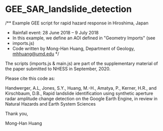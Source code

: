 # GEE_SAR_landslide_detection
/** Example GEE script for rapid hazard response in Hiroshima, Japan
* Rainfall event: 28 June 2018 – 9 July 2018
* In this example, we define an AOI defined in "Geometry Imports" (see 
* imports.js)
* Code written by Mong-Han Huang, Department of Geology, mhhuang@umd.edu
*/
 
The scripts (imports.js & main.js) are part of the supplementary material of the paper submitted to NHESS in September, 2020.
 
Please cite this code as:
 
Handwerger, A.L, Jones, S.Y., Huang, M.-H., Amatya, P., Kerner, H.R., and Kirschbaum, D.B., Rapid landslide identification using synthetic aperture radar amplitude change detection on the Google Earth Engine, in review in Natural Hazards and Earth System Sciences

Thank you,


Mong-Han Huang

